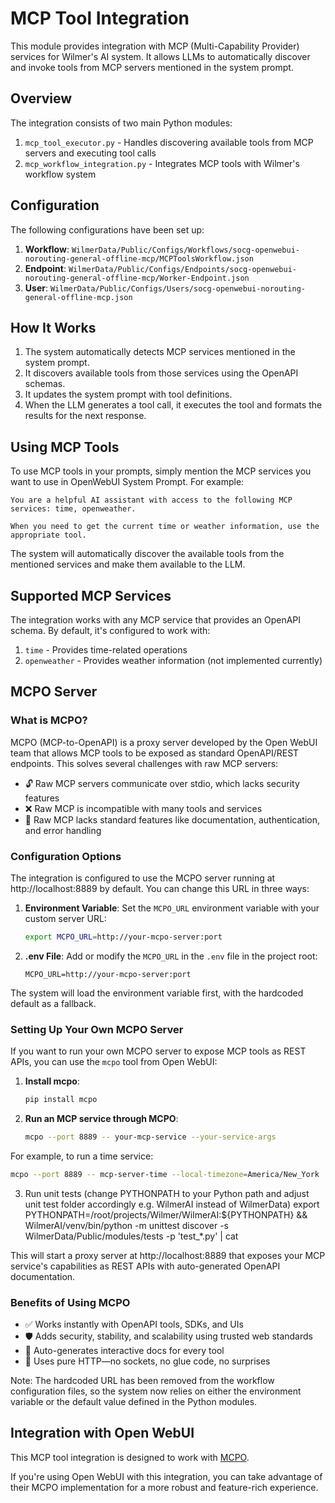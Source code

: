 # MCP Tool Integration

This module provides integration with MCP (Multi-Capability Provider) services for Wilmer's AI system. It allows LLMs to automatically discover and invoke tools from MCP servers mentioned in the system prompt.

## Overview

The integration consists of two main Python modules:

1. `mcp_tool_executor.py` - Handles discovering available tools from MCP servers and executing tool calls
2. `mcp_workflow_integration.py` - Integrates MCP tools with Wilmer's workflow system

## Configuration

The following configurations have been set up:

1. **Workflow**: `WilmerData/Public/Configs/Workflows/socg-openwebui-norouting-general-offline-mcp/MCPToolsWorkflow.json`
2. **Endpoint**: `WilmerData/Public/Configs/Endpoints/socg-openwebui-norouting-general-offline-mcp/Worker-Endpoint.json`
3. **User**: `WilmerData/Public/Configs/Users/socg-openwebui-norouting-general-offline-mcp.json`

## How It Works

1. The system automatically detects MCP services mentioned in the system prompt.
2. It discovers available tools from those services using the OpenAPI schemas.
3. It updates the system prompt with tool definitions.
4. When the LLM generates a tool call, it executes the tool and formats the results for the next response.

## Using MCP Tools

To use MCP tools in your prompts, simply mention the MCP services you want to use in OpenWebUI System Prompt. For example:

```
You are a helpful AI assistant with access to the following MCP services: time, openweather.

When you need to get the current time or weather information, use the appropriate tool.
```

The system will automatically discover the available tools from the mentioned services and make them available to the LLM.

## Supported MCP Services

The integration works with any MCP service that provides an OpenAPI schema. By default, it's configured to work with:

1. `time` - Provides time-related operations
2. `openweather` - Provides weather information (not implemented currently)

## MCPO Server

### What is MCPO?

MCPO (MCP-to-OpenAPI) is a proxy server developed by the Open WebUI team that allows MCP tools to be exposed as standard OpenAPI/REST endpoints. This solves several challenges with raw MCP servers:

- 🔓 Raw MCP servers communicate over stdio, which lacks security features
- ❌ Raw MCP is incompatible with many tools and services
- 🧩 Raw MCP lacks standard features like documentation, authentication, and error handling

### Configuration Options

The integration is configured to use the MCPO server running at http://localhost:8889 by default. You can change this URL in three ways:

1. **Environment Variable**: Set the `MCPO_URL` environment variable with your custom server URL:
   ```bash
   export MCPO_URL=http://your-mcpo-server:port
   ```

2. **.env File**: Add or modify the `MCPO_URL` in the `.env` file in the project root:
   ```
   MCPO_URL=http://your-mcpo-server:port
   ```

The system will load the environment variable first, with the hardcoded default as a fallback.

### Setting Up Your Own MCPO Server

If you want to run your own MCPO server to expose MCP tools as REST APIs, you can use the `mcpo` tool from Open WebUI:

1. **Install mcpo**:
   ```bash
   pip install mcpo
   ```

2. **Run an MCP service through MCPO**:
   ```bash
   mcpo --port 8889 -- your-mcp-service --your-service-args
   ```

For example, to run a time service:
```bash
mcpo --port 8889 -- mcp-server-time --local-timezone=America/New_York
```

3. Run unit tests
(change PYTHONPATH to your Python path and adjust unit test folder accordingly e.g. WilmerAI instead of WilmerData)
export PYTHONPATH=/root/projects/Wilmer/WilmerAI:${PYTHONPATH} && WilmerAI/venv/bin/python -m unittest discover -s WilmerData/Public/modules/tests -p 'test_*.py' | cat

This will start a proxy server at http://localhost:8889 that exposes your MCP service's capabilities as REST APIs with auto-generated OpenAPI documentation.

### Benefits of Using MCPO

- ✅ Works instantly with OpenAPI tools, SDKs, and UIs
- 🛡 Adds security, stability, and scalability using trusted web standards
- 🧠 Auto-generates interactive docs for every tool
- 🔌 Uses pure HTTP—no sockets, no glue code, no surprises

Note: The hardcoded URL has been removed from the workflow configuration files, so the system now relies on either the environment variable or the default value defined in the Python modules.

## Integration with Open WebUI

This MCP tool integration is designed to work with [MCPO](https://github.com/open-webui/mcpo).

If you're using Open WebUI with this integration, you can take advantage of their MCPO implementation for a more robust and feature-rich experience. 